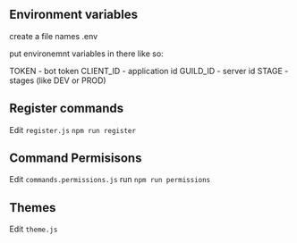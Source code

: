 ## Environment variables

create a file names .env

put environemnt variables in there like so:

TOKEN - bot token
CLIENT_ID - application id
GUILD_ID - server id
STAGE - stages (like DEV or PROD)

## Register commands
Edit `register.js`
```npm run register```

## Command Permisisons
Edit `commands.permissions.js`
run
```npm run permissions```

## Themes
Edit `theme.js`
